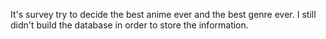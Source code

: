 It's survey try to decide the best anime ever and the best genre ever. 
I still didn't build the database in order to store the information.
